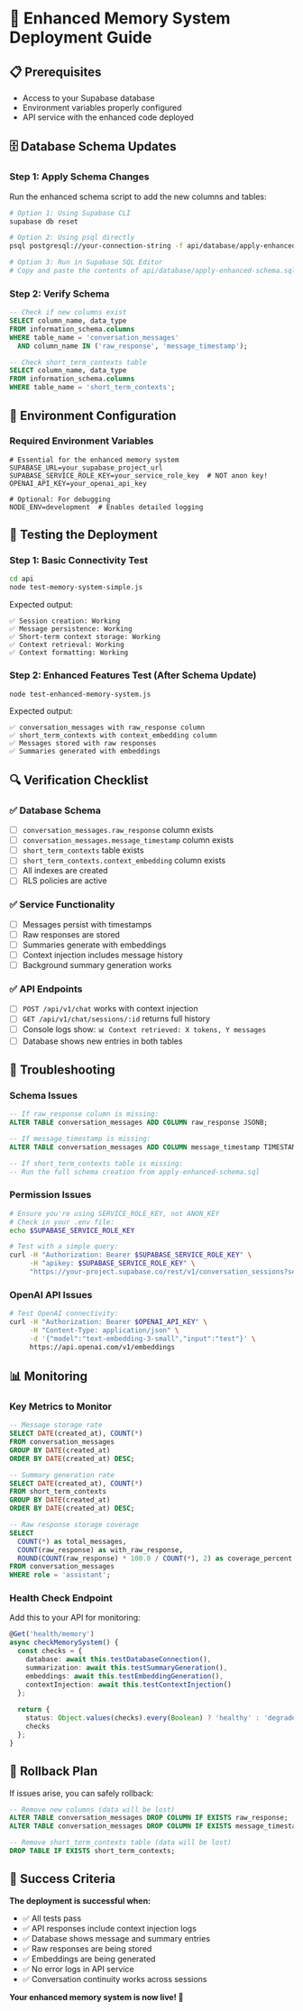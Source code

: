 # 🚀 Enhanced Memory System Deployment Guide

## 📋 Prerequisites
- Access to your Supabase database
- Environment variables properly configured
- API service with the enhanced code deployed

## 🗄️ Database Schema Updates

### Step 1: Apply Schema Changes
Run the enhanced schema script to add the new columns and tables:

```bash
# Option 1: Using Supabase CLI
supabase db reset

# Option 2: Using psql directly
psql postgresql://your-connection-string -f api/database/apply-enhanced-schema.sql

# Option 3: Run in Supabase SQL Editor
# Copy and paste the contents of api/database/apply-enhanced-schema.sql
```

### Step 2: Verify Schema
```sql
-- Check if new columns exist
SELECT column_name, data_type 
FROM information_schema.columns 
WHERE table_name = 'conversation_messages' 
  AND column_name IN ('raw_response', 'message_timestamp');

-- Check short_term_contexts table
SELECT column_name, data_type 
FROM information_schema.columns 
WHERE table_name = 'short_term_contexts';
```

## 🔧 Environment Configuration

### Required Environment Variables
```env
# Essential for the enhanced memory system
SUPABASE_URL=your_supabase_project_url
SUPABASE_SERVICE_ROLE_KEY=your_service_role_key  # NOT anon key!
OPENAI_API_KEY=your_openai_api_key

# Optional: For debugging
NODE_ENV=development  # Enables detailed logging
```

## 🧪 Testing the Deployment

### Step 1: Basic Connectivity Test
```bash
cd api
node test-memory-system-simple.js
```

Expected output:
```
✅ Session creation: Working
✅ Message persistence: Working  
✅ Short-term context storage: Working
✅ Context retrieval: Working
✅ Context formatting: Working
```

### Step 2: Enhanced Features Test (After Schema Update)
```bash
node test-enhanced-memory-system.js
```

Expected output:
```
✅ conversation_messages with raw_response column
✅ short_term_contexts with context_embedding column
✅ Messages stored with raw responses
✅ Summaries generated with embeddings
```

## 🔍 Verification Checklist

### ✅ Database Schema
- [ ] `conversation_messages.raw_response` column exists
- [ ] `conversation_messages.message_timestamp` column exists  
- [ ] `short_term_contexts` table exists
- [ ] `short_term_contexts.context_embedding` column exists
- [ ] All indexes are created
- [ ] RLS policies are active

### ✅ Service Functionality
- [ ] Messages persist with timestamps
- [ ] Raw responses are stored
- [ ] Summaries generate with embeddings
- [ ] Context injection includes message history
- [ ] Background summary generation works

### ✅ API Endpoints
- [ ] `POST /api/v1/chat` works with context injection
- [ ] `GET /api/v1/chat/sessions/:id` returns full history
- [ ] Console logs show: `📊 Context retrieved: X tokens, Y messages`
- [ ] Database shows new entries in both tables

## 🚨 Troubleshooting

### Schema Issues
```sql
-- If raw_response column is missing:
ALTER TABLE conversation_messages ADD COLUMN raw_response JSONB;

-- If message_timestamp is missing:
ALTER TABLE conversation_messages ADD COLUMN message_timestamp TIMESTAMPTZ DEFAULT NOW();

-- If short_term_contexts table is missing:
-- Run the full schema creation from apply-enhanced-schema.sql
```

### Permission Issues
```bash
# Ensure you're using SERVICE_ROLE_KEY, not ANON_KEY
# Check in your .env file:
echo $SUPABASE_SERVICE_ROLE_KEY

# Test with a simple query:
curl -H "Authorization: Bearer $SUPABASE_SERVICE_ROLE_KEY" \
     -H "apikey: $SUPABASE_SERVICE_ROLE_KEY" \
     "https://your-project.supabase.co/rest/v1/conversation_sessions?select=*&limit=1"
```

### OpenAI API Issues
```bash
# Test OpenAI connectivity:
curl -H "Authorization: Bearer $OPENAI_API_KEY" \
     -H "Content-Type: application/json" \
     -d '{"model":"text-embedding-3-small","input":"test"}' \
     https://api.openai.com/v1/embeddings
```

## 📊 Monitoring

### Key Metrics to Monitor
```sql
-- Message storage rate
SELECT DATE(created_at), COUNT(*) 
FROM conversation_messages 
GROUP BY DATE(created_at) 
ORDER BY DATE(created_at) DESC;

-- Summary generation rate  
SELECT DATE(created_at), COUNT(*)
FROM short_term_contexts
GROUP BY DATE(created_at)
ORDER BY DATE(created_at) DESC;

-- Raw response storage coverage
SELECT 
  COUNT(*) as total_messages,
  COUNT(raw_response) as with_raw_response,
  ROUND(COUNT(raw_response) * 100.0 / COUNT(*), 2) as coverage_percent
FROM conversation_messages 
WHERE role = 'assistant';
```

### Health Check Endpoint
Add this to your API for monitoring:
```typescript
@Get('health/memory')
async checkMemorySystem() {
  const checks = {
    database: await this.testDatabaseConnection(),
    summarization: await this.testSummaryGeneration(), 
    embeddings: await this.testEmbeddingGeneration(),
    contextInjection: await this.testContextInjection()
  };
  
  return {
    status: Object.values(checks).every(Boolean) ? 'healthy' : 'degraded',
    checks
  };
}
```

## 🎯 Rollback Plan

If issues arise, you can safely rollback:

```sql
-- Remove new columns (data will be lost)
ALTER TABLE conversation_messages DROP COLUMN IF EXISTS raw_response;
ALTER TABLE conversation_messages DROP COLUMN IF EXISTS message_timestamp;

-- Remove short_term_contexts table (data will be lost)
DROP TABLE IF EXISTS short_term_contexts;
```

## 🎉 Success Criteria

**The deployment is successful when:**
- ✅ All tests pass
- ✅ API responses include context injection logs
- ✅ Database shows message and summary entries
- ✅ Raw responses are being stored
- ✅ Embeddings are being generated
- ✅ No error logs in API service
- ✅ Conversation continuity works across sessions

**Your enhanced memory system is now live! 🚀** 